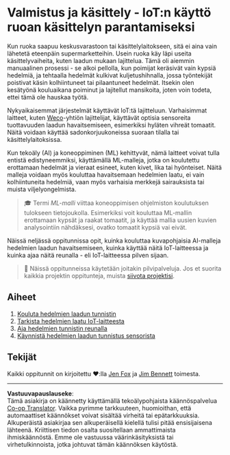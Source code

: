 <!--
CO_OP_TRANSLATOR_METADATA:
{
  "original_hash": "3764e089adf2d5801272bc0895f8498b",
  "translation_date": "2025-08-27T20:35:00+00:00",
  "source_file": "4-manufacturing/README.md",
  "language_code": "fi"
}
-->
# Valmistus ja käsittely - IoT:n käyttö ruoan käsittelyn parantamiseksi

Kun ruoka saapuu keskusvarastoon tai käsittelylaitokseen, sitä ei aina vain lähetetä eteenpäin supermarketteihin. Usein ruoka käy läpi useita käsittelyvaiheita, kuten laadun mukaan lajittelua. Tämä oli aiemmin manuaalinen prosessi - se alkoi pellolla, kun poimijat keräsivät vain kypsiä hedelmiä, ja tehtaalla hedelmät kulkivat kuljetushihnalla, jossa työntekijät poistivat käsin kolhiintuneet tai pilaantuneet hedelmät. Itsekin olen kesätyönä kouluaikana poiminut ja lajitellut mansikoita, joten voin todeta, ettei tämä ole hauskaa työtä.

Nykyaikaisemmat järjestelmät käyttävät IoT:tä lajitteluun. Varhaisimmat laitteet, kuten [Weco](https://wecotek.com)-yhtiön lajittelijat, käyttävät optisia sensoreita tuottavuuden laadun havaitsemiseen, esimerkiksi hyläten vihreät tomaatit. Näitä voidaan käyttää sadonkorjuukoneissa suoraan tilalla tai käsittelylaitoksissa.

Kun tekoäly (AI) ja koneoppiminen (ML) kehittyvät, nämä laitteet voivat tulla entistä edistyneemmiksi, käyttämällä ML-malleja, jotka on koulutettu erottamaan hedelmät ja vieraat esineet, kuten kivet, lika tai hyönteiset. Näitä malleja voidaan myös kouluttaa havaitsemaan hedelmien laatu, ei vain kolhiintuneita hedelmiä, vaan myös varhaisia merkkejä sairauksista tai muista viljelyongelmista.

> 🎓 Termi *ML-malli* viittaa koneoppimisen ohjelmiston koulutuksen tulokseen tietojoukolla. Esimerkiksi voit kouluttaa ML-mallin erottamaan kypsät ja raakat tomaatit, ja käyttää mallia uusien kuvien analysointiin nähdäksesi, ovatko tomaatit kypsiä vai eivät.

Näissä neljässä oppitunnissa opit, kuinka kouluttaa kuvapohjaisia AI-malleja hedelmien laadun havaitsemiseen, kuinka käyttää näitä IoT-laitteessa ja kuinka ajaa näitä reunalla - eli IoT-laitteessa pilven sijaan.

> 💁 Näissä oppitunneissa käytetään joitakin pilvipalveluja. Jos et suorita kaikkia projektin oppitunteja, muista [siivota projektisi](../clean-up.md).

## Aiheet

1. [Kouluta hedelmien laadun tunnistin](./lessons/1-train-fruit-detector/README.md)
1. [Tarkista hedelmien laatu IoT-laitteesta](./lessons/2-check-fruit-from-device/README.md)
1. [Aja hedelmien tunnistin reunalla](./lessons/3-run-fruit-detector-edge/README.md)
1. [Käynnistä hedelmien laadun tunnistus sensorista](./lessons/4-trigger-fruit-detector/README.md)

## Tekijät

Kaikki oppitunnit on kirjoitettu ♥️:lla [Jen Fox](https://github.com/jenfoxbot) ja [Jim Bennett](https://GitHub.com/JimBobBennett) toimesta.

---

**Vastuuvapauslauseke**:  
Tämä asiakirja on käännetty käyttämällä tekoälypohjaista käännöspalvelua [Co-op Translator](https://github.com/Azure/co-op-translator). Vaikka pyrimme tarkkuuteen, huomioithan, että automaattiset käännökset voivat sisältää virheitä tai epätarkkuuksia. Alkuperäistä asiakirjaa sen alkuperäisellä kielellä tulisi pitää ensisijaisena lähteenä. Kriittisen tiedon osalta suositellaan ammattimaista ihmiskäännöstä. Emme ole vastuussa väärinkäsityksistä tai virhetulkinnoista, jotka johtuvat tämän käännöksen käytöstä.